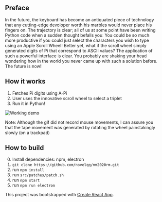 ## Preface

In the future, the keyboard has become an antiquated piece of technology that any cutting-edge devoloper worth his marbles would never place his fingers on. The trajectory is clear; all of us at some point have been writing Python code when a sudden thought befalls you: You could be so much more productive if you could just select the characters you wish to type using an Apple Scroll Wheel! Better yet, what if the scroll wheel simply generated digits of Pi that correspond to ASCII values? The application of such a powerful interface is clear. You probably are shaking your head wondering how in the world you never came up with such a solution before. The future is now!

## How it works

1. Fetches Pi digits using A-Pi
2. User uses the innovative scroll wheel to select a triplet 
3. Run it in Python!

![Working demo](https://github.com/novelqq/mm2020rm/raw/master/usergif.gif)

Note: Although the gif did not record mouse movements, I can assure you that the tape movement was generated by rotating the wheel painstakingly slowly (on a trackpad)

## How to build

0. Install dependencies: npm, electron
1. `git clone https://github.com/novelqq/mm2020rm.git`
2. run `npm install`
3. run `src/patches/patch.sh`
4. run `npm start`
5. run `npm run electron`

This project was bootstrapped with [Create React App](https://github.com/facebook/create-react-app).
